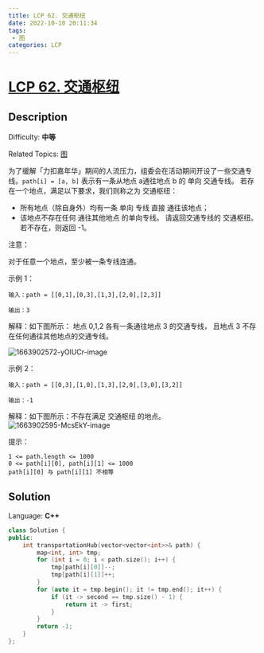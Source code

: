 ```yaml
---
title: LCP 62. 交通枢纽
date: 2022-10-10 20:11:34
tags: 
 - 图
categories: LCP
---
```



# [LCP 62\. 交通枢纽](https://leetcode.cn/problems/D9PW8w/)

## Description

Difficulty: **中等**  

Related Topics: [图](https://leetcode.cn/tag/graph/problemset/)


为了缓解「力扣嘉年华」期间的人流压力，组委会在活动期间开设了一些交通专线。```path[i] = [a, b]``` 表示有一条从地点 a通往地点 b 的 单向 交通专线。
若存在一个地点，满足以下要求，我们则称之为 交通枢纽：

- 所有地点（除自身外）均有一条 单向 专线 直接 通往该地点；
- 该地点不存在任何 通往其他地点 的单向专线。
请返回交通专线的 交通枢纽。若不存在，则返回 -1。

注意：

对于任意一个地点，至少被一条专线连通。

示例 1：
```
输入：path = [[0,1],[0,3],[1,3],[2,0],[2,3]]

输出：3
```
解释：如下图所示：
地点 0,1,2 各有一条通往地点 3 的交通专线，
且地点 3 不存在任何通往其他地点的交通专线。

![1663902572-yOlUCr-image](https://cdn.staticaly.com/gh/Poseidon-HL/image-hosting@master/20221010/1663902572-yOlUCr-image.6fxv1oztcoo0.webp)

示例 2：
```
输入：path = [[0,3],[1,0],[1,3],[2,0],[3,0],[3,2]]

输出：-1
```
解释：如下图所示：不存在满足 交通枢纽 的地点。
![1663902595-McsEkY-image](https://cdn.staticaly.com/gh/Poseidon-HL/image-hosting@master/20221010/1663902595-McsEkY-image.3olcralm1c80.webp)

提示：
```
1 <= path.length <= 1000
0 <= path[i][0], path[i][1] <= 1000
path[i][0] 与 path[i][1] 不相等
```


## Solution

Language: **C++**


```c++
class Solution {
public:
    int transportationHub(vector<vector<int>>& path) {
        map<int, int> tmp;
        for (int i = 0; i < path.size(); i++) {
            tmp[path[i][0]]--;
            tmp[path[i][1]]++;
        }
        for (auto it = tmp.begin(); it != tmp.end(); it++) {
            if (it -> second == tmp.size() - 1) {
                return it -> first;
            }
        }
        return -1;
    }
};
```